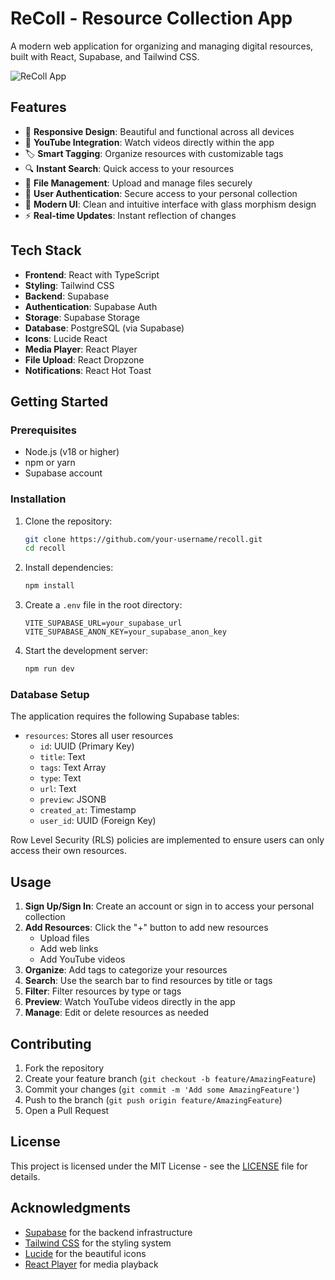 # ReColl - Resource Collection App

A modern web application for organizing and managing digital resources, built with React, Supabase, and Tailwind CSS.

![ReColl App](https://images.unsplash.com/photo-1507925921958-8a62f3d1a50d?auto=format&fit=crop&q=80&w=800)

## Features

- 📱 **Responsive Design**: Beautiful and functional across all devices
- 🎥 **YouTube Integration**: Watch videos directly within the app
- 🏷️ **Smart Tagging**: Organize resources with customizable tags
- 🔍 **Instant Search**: Quick access to your resources
- 📁 **File Management**: Upload and manage files securely
- 🔐 **User Authentication**: Secure access to your personal collection
- 🎨 **Modern UI**: Clean and intuitive interface with glass morphism design
- ⚡ **Real-time Updates**: Instant reflection of changes

## Tech Stack

- **Frontend**: React with TypeScript
- **Styling**: Tailwind CSS
- **Backend**: Supabase
- **Authentication**: Supabase Auth
- **Storage**: Supabase Storage
- **Database**: PostgreSQL (via Supabase)
- **Icons**: Lucide React
- **Media Player**: React Player
- **File Upload**: React Dropzone
- **Notifications**: React Hot Toast

## Getting Started

### Prerequisites

- Node.js (v18 or higher)
- npm or yarn
- Supabase account

### Installation

1. Clone the repository:
   ```bash
   git clone https://github.com/your-username/recoll.git
   cd recoll
   ```

2. Install dependencies:
   ```bash
   npm install
   ```

3. Create a `.env` file in the root directory:
   ```env
   VITE_SUPABASE_URL=your_supabase_url
   VITE_SUPABASE_ANON_KEY=your_supabase_anon_key
   ```

4. Start the development server:
   ```bash
   npm run dev
   ```

### Database Setup

The application requires the following Supabase tables:

- `resources`: Stores all user resources
  - `id`: UUID (Primary Key)
  - `title`: Text
  - `tags`: Text Array
  - `type`: Text
  - `url`: Text
  - `preview`: JSONB
  - `created_at`: Timestamp
  - `user_id`: UUID (Foreign Key)

Row Level Security (RLS) policies are implemented to ensure users can only access their own resources.

## Usage

1. **Sign Up/Sign In**: Create an account or sign in to access your personal collection
2. **Add Resources**: Click the "+" button to add new resources
   - Upload files
   - Add web links
   - Add YouTube videos
3. **Organize**: Add tags to categorize your resources
4. **Search**: Use the search bar to find resources by title or tags
5. **Filter**: Filter resources by type or tags
6. **Preview**: Watch YouTube videos directly in the app
7. **Manage**: Edit or delete resources as needed

## Contributing

1. Fork the repository
2. Create your feature branch (`git checkout -b feature/AmazingFeature`)
3. Commit your changes (`git commit -m 'Add some AmazingFeature'`)
4. Push to the branch (`git push origin feature/AmazingFeature`)
5. Open a Pull Request

## License

This project is licensed under the MIT License - see the [LICENSE](LICENSE) file for details.

## Acknowledgments

- [Supabase](https://supabase.com/) for the backend infrastructure
- [Tailwind CSS](https://tailwindcss.com/) for the styling system
- [Lucide](https://lucide.dev/) for the beautiful icons
- [React Player](https://github.com/CookPete/react-player) for media playback

